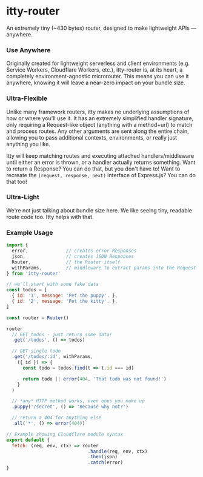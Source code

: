 # <span class="accent">itty</span>-router
<div class="byline">
  An extremely tiny (~430 bytes) router, designed to make lightweight APIs &mdash; anywhere.
</div>

### Use Anywhere
Originally created for lightweight serverless and client environments (e.g. Service Workers, Cloudflare Workers, etc.), itty-router is, at its heart, a completely environment-agnostic microrouter.  This means you can use it anywhere, knowing it will leave a near-zero impact on your bundle size.

### Ultra-Flexible
Unlike many framework routers, itty makes no underlying assumptions of how or where you'll use it. It has an extremely simplified handler signature, only requiring a Request-like object (anything with a method+url) to match and process routes.  Any other arguments are sent along the entire chain, allowing you to pass additional contexts, environments, or really just anything you like.

Itty will keep matching routes and executing attached handlers/middleware until either an error is thrown, or a handler actually returns something. Want to return a Response?  You can do that, but you don't have to! Want to recreate the `(request, response, next)` interface of Express.js?  You can do that too!

### Ultra-Light
We're not just talking about bundle size here.  We like seeing tiny, readable route code too.  Itty helps with that.

### Example Usage

```js
import { 
  error,              // creates error Responses
  json,               // creates JSON Responses
  Router,             // the Router itself
  withParams,         // middleware to extract params into the Request itself
} from 'itty-router'

// we'll start with some fake data
const todos = [
  { id: '1', message: 'Pet the puppy'. },
  { id: '2', message: 'Pet the kitty'. },
]

const router = Router()

router
  // GET todos - just return some data!
  .get('/todos', () => todos)

  // GET single todo
  .get('/todos/:id', withParams, 
    ({ id }) => {
      const todo = todos.find(t => t.id === id)

      return todo || error(404, 'That todo was not found!')
    }
  )

  // *any* HTTP method works, even ones you make up
  .puppy('/secret', () => 'Because why not?')

  // return a 404 for anything else
  .all('*', () => error(404))

// Example showing Cloudflare module syntax
export default {
  fetch: (req, env, ctx) => router
                              .handle(req, env, ctx)
                              .then(json)
                              .catch(error)
}
```
